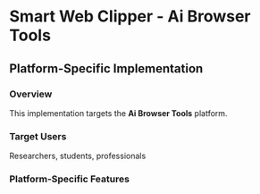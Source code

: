 # Smart Web Clipper - Ai Browser Tools

## Platform-Specific Implementation

### Overview
This implementation targets the **Ai Browser Tools** platform.

### Target Users
Researchers, students, professionals

### Platform-Specific Features
